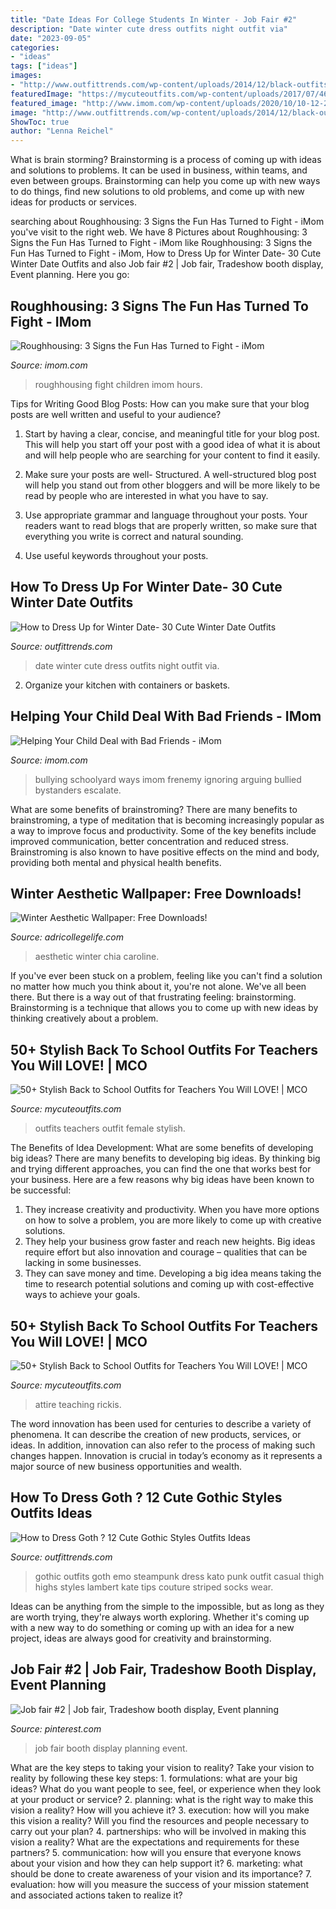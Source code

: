 ```yaml
---
title: "Date Ideas For College Students In Winter - Job Fair #2"
description: "Date winter cute dress outfits night outfit via"
date: "2023-09-05"
categories:
- "ideas"
tags: ["ideas"]
images:
- "http://www.outfittrends.com/wp-content/uploads/2014/12/black-outfits-for-date-night.jpg"
featuredImage: "https://mycuteoutfits.com/wp-content/uploads/2017/07/46d1f43300a61bbfb70520ce7befb169.jpg"
featured_image: "http://www.imom.com/wp-content/uploads/2020/10/10-12-20-bad-friends.jpg"
image: "http://www.outfittrends.com/wp-content/uploads/2014/12/black-outfits-for-date-night.jpg"
ShowToc: true
author: "Lenna Reichel"
---
```



What is brain storming?
Brainstorming is a process of coming up with ideas and solutions to problems. It can be used in business, within teams, and even between groups. Brainstorming can help you come up with new ways to do things, find new solutions to old problems, and come up with new ideas for products or services.

	

		
searching about Roughhousing: 3 Signs the Fun Has Turned to Fight - iMom you've visit to the right web. We have 8 Pictures about Roughhousing: 3 Signs the Fun Has Turned to Fight - iMom like Roughhousing: 3 Signs the Fun Has Turned to Fight - iMom, How to Dress Up for Winter Date- 30 Cute Winter Date Outfits and also Job fair #2 | Job fair, Tradeshow booth display, Event planning. Here you go:
		
    
## Roughhousing: 3 Signs The Fun Has Turned To Fight - IMom

<img loading=lazy src="http://www.imom.com/wp-content/uploads/2020/09/09-29-20-roughhousing.jpg" onerror="this.onerror=null;this.src='https://tse4.mm.bing.net/th?id=OIP.6ylhwoMaPRHgkaFoYeaLWwHaE8&amp;pid=15.1';" alt="Roughhousing: 3 Signs the Fun Has Turned to Fight - iMom">

_Source: imom.com_

>roughhousing fight children imom hours. 

	

Tips for Writing Good Blog Posts: How can you make sure that your blog posts are well written and useful to your audience?
1. Start by having a clear, concise, and meaningful title for your blog post. This will help you start off your post with a good idea of what it is about and will help people who are searching for your content to find it easily.
2. Make sure your posts are well- Structured. A well-structured blog post will help you stand out from other bloggers and will be more likely to be read by people who are interested in what you have to say.

3. Use appropriate grammar and language throughout your posts. Your readers want to read blogs that are properly written, so make sure that everything you write is correct and natural sounding.

4. Use useful keywords throughout your posts.

    
## How To Dress Up For Winter Date- 30 Cute Winter Date Outfits

<img loading=lazy src="http://www.outfittrends.com/wp-content/uploads/2014/12/black-outfits-for-date-night.jpg" onerror="this.onerror=null;this.src='https://tse2.mm.bing.net/th?id=OIP.UXl78Sgzx37f_1b1byyEYQHaLI&amp;pid=15.1';" alt="How to Dress Up for Winter Date- 30 Cute Winter Date Outfits">

_Source: outfittrends.com_

>date winter cute dress outfits night outfit via. 

	

2. Organize your kitchen with containers or baskets.

    
## Helping Your Child Deal With Bad Friends - IMom

<img loading=lazy src="http://www.imom.com/wp-content/uploads/2020/10/10-12-20-bad-friends.jpg" onerror="this.onerror=null;this.src='https://tse4.mm.bing.net/th?id=OIP.jDQwaVnZqwzpaaJRRxg9_wHaE8&amp;pid=15.1';" alt="Helping Your Child Deal with Bad Friends - iMom">

_Source: imom.com_

>bullying schoolyard ways imom frenemy ignoring arguing bullied bystanders escalate. 

	

What are some benefits of brainstroming?
There are many benefits to brainstroming, a type of meditation that is becoming increasingly popular as a way to improve focus and productivity. Some of the key benefits include improved communication, better concentration and reduced stress. Brainstroming is also known to have positive effects on the mind and body, providing both mental and physical health benefits.

    
## Winter Aesthetic Wallpaper: Free Downloads!

<img loading=lazy src="https://adricollegelife.com/wp-content/uploads/2020/11/21-576x1024.png" onerror="this.onerror=null;this.src='https://tse1.mm.bing.net/th?id=OIP.IW0XjVeG1bpn9sFXeqFJ2gHaNK&amp;pid=15.1';" alt="Winter Aesthetic Wallpaper: Free Downloads!">

_Source: adricollegelife.com_

>aesthetic winter chia caroline. 

	

If you've ever been stuck on a problem, feeling like you can't find a solution no matter how much you think about it, you're not alone. We've all been there. But there is a way out of that frustrating feeling: brainstorming. Brainstorming is a technique that allows you to come up with new ideas by thinking creatively about a problem.

    
## 50+ Stylish Back To School Outfits For Teachers You Will LOVE! | MCO

<img loading=lazy src="https://mycuteoutfits.com/wp-content/uploads/2017/07/46d1f43300a61bbfb70520ce7befb169.jpg" onerror="this.onerror=null;this.src='https://tse1.mm.bing.net/th?id=OIP.XqmTD3zfCIJ8cwEWAE2iWgHaNK&amp;pid=15.1';" alt="50+ Stylish Back to School Outfits for Teachers You Will LOVE! | MCO">

_Source: mycuteoutfits.com_

>outfits teachers outfit female stylish. 

	

The Benefits of Idea Development: What are some benefits of developing big ideas?
There are many benefits to developing big ideas. By thinking big and trying different approaches, you can find the one that works best for your business. Here are a few reasons why big ideas have been known to be successful: 
1. They increase creativity and productivity. When you have more options on how to solve a problem, you are more likely to come up with creative solutions. 
2. They help your business grow faster and reach new heights. Big ideas require effort but also innovation and courage – qualities that can be lacking in some businesses. 
3. They can save money and time. Developing a big idea means taking the time to research potential solutions and coming up with cost-effective ways to achieve your goals.

    
## 50+ Stylish Back To School Outfits For Teachers You Will LOVE! | MCO

<img loading=lazy src="https://mycuteoutfits.com/wp-content/uploads/2017/07/87e5a73ddf3b00c659e179e986c879fa-415x1024.jpg" onerror="this.onerror=null;this.src='https://tse2.mm.bing.net/th?id=OIP._6GbXJIouLZ6zxqtO0IKjgAAAA&amp;pid=15.1';" alt="50+ Stylish Back to School Outfits for Teachers You Will LOVE! | MCO">

_Source: mycuteoutfits.com_

>attire teaching rickis. 

	

The word innovation has been used for centuries to describe a variety of phenomena. It can describe the creation of new products, services, or ideas. In addition, innovation can also refer to the process of making such changes happen. Innovation is crucial in today’s economy as it represents a major source of new business opportunities and wealth.

    
## How To Dress Goth ? 12 Cute Gothic Styles Outfits Ideas

<img loading=lazy src="https://www.outfittrends.com/wp-content/uploads/2015/02/2b6fc2c7a8c4a42631271b61b3011b1b.jpg" onerror="this.onerror=null;this.src='https://tse2.mm.bing.net/th?id=OIP.22Eff-TJW-IkwdkkO9T-zwAAAA&amp;pid=15.1';" alt="How to Dress Goth ? 12 Cute Gothic Styles Outfits Ideas">

_Source: outfittrends.com_

>gothic outfits goth emo steampunk dress kato punk outfit casual thigh highs styles lambert kate tips couture striped socks wear. 

	

Ideas can be anything from the simple to the impossible, but as long as they are worth trying, they're always worth exploring. Whether it's coming up with a new way to do something or coming up with an idea for a new project, ideas are always good for creativity and brainstorming.

    
## Job Fair #2 | Job Fair, Tradeshow Booth Display, Event Planning

<img loading=lazy src="https://i.pinimg.com/736x/9b/c8/8a/9bc88a9ff99274c58a3094033393dd3e--job-fair.jpg" onerror="this.onerror=null;this.src='https://tse2.mm.bing.net/th?id=OIP.8lD8bTp9u4j50sWj3ji7EgHaJ3&amp;pid=15.1';" alt="Job fair #2 | Job fair, Tradeshow booth display, Event planning">

_Source: pinterest.com_

>job fair booth display planning event. 

	

What are the key steps to taking your vision to reality?
Take your vision to reality by following these key steps: 1. formulations: what are your big ideas? What do you want people to see, feel, or experience when they look at your product or service? 2. planning: what is the right way to make this vision a reality? How will you achieve it? 3. execution: how will you make this vision a reality? Will you find the resources and people necessary to carry out your plan? 4. partnerships: who will be involved in making this vision a reality? What are the expectations and requirements for these partners? 5. communication: how will you ensure that everyone knows about your vision and how they can help support it? 6. marketing: what should be done to create awareness of your vision and its importance? 7. evaluation: how will you measure the success of your mission statement and associated actions taken to realize it?

